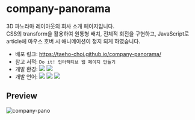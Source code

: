 # company-panorama
3D 파노라마 레이아웃의 회사 소개 페이지입니다.<br>
CSS의 transform을 활용하여 원통형 배치, 전체적 회전을 구현하고, JavaScript로 article에 마우스 호버 시 애니메이션이 정지 되게 하였습니다.
- 배포 링크: https://taeho-choi.github.io/company-panorama/
- 참고 서적: `Do it! 인터랙티브 웹 페이지 만들기`
- 개발 환경: <img src="https://img.shields.io/badge/Windows-0078D6?style=flat&logo=Windows&logoColor=white"/> <img src="https://img.shields.io/badge/VS_Code-007ACC?style=flat&logo=VisualStudioCode&logoColor=white"/>
- 개발 언어: <img src="https://img.shields.io/badge/HTML5-E34F26?style=flat&logo=HTML5&logoColor=white"/> <img src="https://img.shields.io/badge/CSS3-1572B6?style=flat&logo=CSS3&logoColor=white"/> <img src="https://img.shields.io/badge/JavaScript-F7DF1E?style=flat&logo=JavaScript&logoColor=white"/>

## Preview
![company-pano](https://user-images.githubusercontent.com/60216512/155978901-88360faf-1824-47ea-bd39-ee2833004a0f.png)
